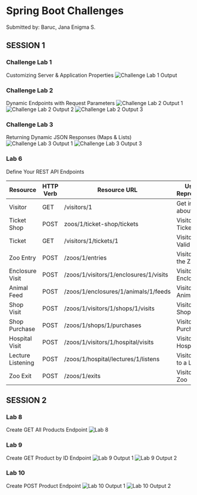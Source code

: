 # Spring Boot Challenges
Submitted by: Baruc, Jana Enigma S.

## SESSION 1
### Challenge Lab 1
Customizing Server & Application Properties
![Challenge Lab 1 Output](outputs/session1_lab1_01.png)

### Challenge Lab 2
Dynamic Endpoints with Request Parameters
![Challenge Lab 2 Output 1](outputs/session1_lab2_01.png)
![Challenge Lab 2 Output 2](outputs/session1_lab2_02.png)
![Challenge Lab 2 Output 3](outputs/session1_lab2_03.png)

### Challenge Lab 3
Returning Dynamic JSON Responses (Maps & Lists)
![Challenge Lab 3 Output 1](outputs/session1_lab3_01.png)
![Challenge Lab 3 Output 3](outputs/session1_lab3_02.png)

### Lab 6
Define Your REST API Endpoints

| Resource      |HTTP Verb| Resource URL                           |Use Case Representation      |
|---------------|---------|----------------------------------------|-----------------------------|
| Visitor       |GET      | /visitors/1                            |Get information about Visitor|
| Ticket Shop   |POST     | zoos/1/ticket-shop/tickets             |Visitor buys a Ticket        |
| Ticket        |GET      | /visitors/1/tickets/1                  |Visitor shows Valid Ticket   |
| Zoo Entry     |POST     | /zoos/1/entries                        |Visitor enters the Zoo       |
| Enclosure Visit |POST     | /zoos/1/visitors/1/enclosures/1/visits |Visitor visits Enclosure     |
| Animal Feed   |POST     | /zoos/1/enclosures/1/animals/1/feeds   |Visitor feeds an Animal      |
| Shop Visit    |POST     | /zoos/1/visitors/1/shops/1/visits      |Visitor visits Shop          |
| Shop Purchase |POST     | /zoos/1/shops/1/purchases              |Visitor makes a Purchase     |
| Hospital Visit |POST     | /zoos/1/visitors/1/hospital/visits     |Visitor visits Hospital      |
| Lecture Listening |POST     | /zoos/1/hospital/lectures/1/listens    |Visitor listens to a Lecture |
| Zoo Exit      |POST     | /zoos/1/exits                          |Visitor exits the Zoo        |

## SESSION 2
### Lab 8
Create GET All Products Endpoint
![Lab 8](outputs/session2_lab8.png)

### Lab 9
Create GET Product by ID Endpoint
![Lab 9 Output 1](outputs/session2_lab9_01.png)
![Lab 9 Output 2](outputs/session2_lab9_02.png)

### Lab 10
Create POST Product Endpoint
![Lab 10 Output 1](outputs/session2_lab10_01.png)
![Lab 10 Output 2](outputs/session2_lab10_02.png)
